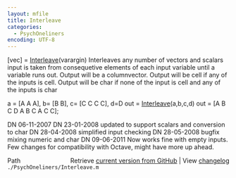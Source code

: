 ```yaml
---
layout: mfile
title: Interleave
categories:
  - PsychOneliners
encoding: UTF-8
---
```


\[vec\] = [Interleave](/docs/Interleave)\(varargin\)
Interleaves any number of vectors and scalars
input is taken from consequetive elements of each input variable until a
variable runs out.
Output will be a columnvector.
Output will be cell if any of the inputs is cell.
Output will be char if none of the input is cell and any of the inputs is
char

a   = \[A A A\], b= \[B B\], c= \[C C C C\], d=D
out = [Interleave](/docs/Interleave)\(a,b,c,d\)
out = \[A B C D A B C A C C\];

DN 06-11-2007
DN 23-01-2008 updated to support scalars and conversion to char
DN 28-04-2008 simplified input checking
DN 28-05-2008 bugfix mixing numeric and char
DN 09-06-2011 Now works fine with empty inputs. Few changes for compatibility
              with Octave, might have more up ahead.


<div class="code_header" style="text-align:right;">
  <span style="float:left;">Path&nbsp;&nbsp;</span> <span class="counter">Retrieve <a href=
  "https://raw.github.com/Psychtoolbox-3/Psychtoolbox-3/beta/./PsychOneliners/Interleave.m">current version from GitHub</a> | View <a href=
  "https://github.com/Psychtoolbox-3/Psychtoolbox-3/commits/beta/./PsychOneliners/Interleave.m">changelog</a></span>
</div>
<div class="code">
  <code>./PsychOneliners/Interleave.m</code>
</div>
